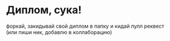 # Диплом, сука!

форкай, закидывай свой диплом в папку и кидай пулл реквест  
(или пиши ник, добавлю в коллаборацию)
